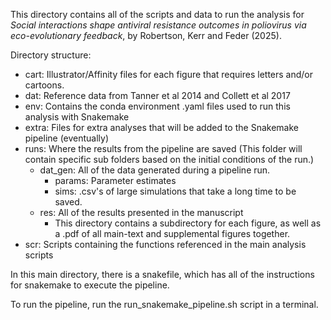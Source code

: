 This directory contains all of the scripts and data to run the analysis for _Social interactions shape antiviral resistance outcomes in poliovirus via eco-evolutionary feedback_, by Robertson, Kerr and Feder (2025).

Directory structure:
- cart: Illustrator/Affinity files for each figure that requires letters and/or cartoons. 
- dat: Reference data from Tanner et al 2014 and Collett et al 2017
- env: Contains the conda environment .yaml files used to run this analysis with Snakemake
- extra: Files for extra analyses that will be added to the Snakemake pipeline (eventually)
- runs: Where the results from the pipeline are saved (This folder will contain specific sub folders based on the initial conditions of the run.)
    - dat_gen: All of the data generated during a pipeline run. 
        - params: Parameter estimates
        - sims: .csv's of large simulations that take a long time to be saved.
    - res: All of the results presented in the manuscript
        - This directory contains a subdirectory for each figure, as well as a .pdf of all main-text and supplemental figures together.
- scr: Scripts containing the functions referenced in the main analysis scripts

In this main directory, there is a snakefile, which has all of the instructions for snakemake to execute the pipeline.

To run the pipeline, run the run_snakemake_pipeline.sh script in a terminal. 